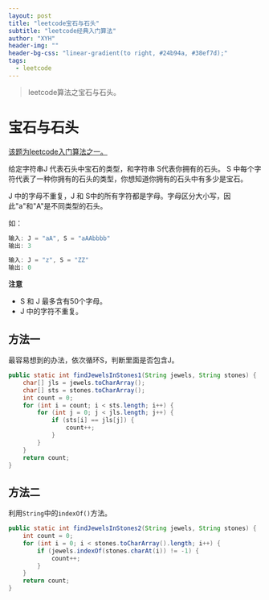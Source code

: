 ```yaml
---
layout: post
title: "leetcode宝石与石头"
subtitle: "leetcode经典入门算法"
author: "XYH"
header-img: ""
header-bg-css: "linear-gradient(to right, #24b94a, #38ef7d);"
tags:
  - leetcode
---
```


> leetcode算法之宝石与石头。


# 宝石与石头

[该题为leetcode入门算法之一。][1]

给定字符串J 代表石头中宝石的类型，和字符串 S代表你拥有的石头。 S 中每个字符代表了一种你拥有的石头的类型，你想知道你拥有的石头中有多少是宝石。

J 中的字母不重复，J 和 S中的所有字符都是字母。字母区分大小写，因此"a"和"A"是不同类型的石头。

如：

```kotlin
输入: J = "aA", S = "aAAbbbb"
输出: 3
```

```kotlin
输入: J = "z", S = "ZZ"
输出: 0
```

**注意**

* S 和 J 最多含有50个字母。
* J 中的字符不重复。

## 方法一

最容易想到的办法，依次循环S，判断里面是否包含J。

```java
public static int findJewelsInStones1(String jewels, String stones) {	
	char[] jls = jewels.toCharArray();
	char[] sts = stones.toCharArray();
	int count = 0;
	for (int i = count; i < sts.length; i++) {
		for (int j = 0; j < jls.length; j++) {
			if (sts[i] == jls[j]) {
				count++;
			}
		}
	}
	return count;
}
```

## 方法二

利用`String`中的`indexOf()`方法。

```java
public static int findJewelsInStones2(String jewels, String stones) {
	int count = 0;
	for (int i = 0; i < stones.toCharArray().length; i++) {
		if (jewels.indexOf(stones.charAt(i)) != -1) {
			count++;
		}
	}
	return count;
}
```

  [1]: https://leetcode-cn.com/problems/jewels-and-stones/